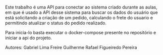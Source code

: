 Este trabalho é uma API para conectar ao sistema criado durante as aulas, em que é usado a API desse sistema para buscar os dados do usuário que está solicitando a criação de um pedido, calculando o frete do usuario e permitindo atualizar o status do pedido realizado.

Para inicia-lo basta executar o docker-compose presente no repositório e iniciar a api do projeto.

Autores:
    Gabriel Lima Freire
    Guilherme Rafael Figueiredo Pereira
